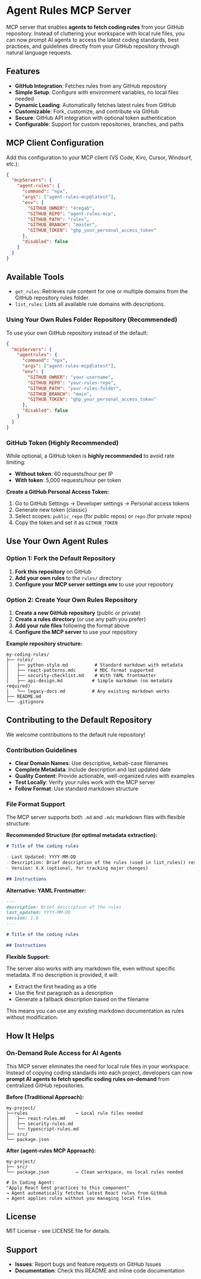 # Agent Rules MCP Server

MCP server that enables **agents to fetch coding rules** from your GitHub repository. Instead of cluttering your workspace with local rule files, you can now prompt AI agents to access the latest coding standards, best practices, and guidelines directly from your GitHub repository through natural language requests.

## Features

- **GitHub Integration**: Fetches rules from any GitHub repository 
- **Simple Setup**: Configure with environment variables, no local files needed
- **Dynamic Loading**: Automatically fetches latest rules from GitHub
- **Customizable**: Fork, customize, and contribute via GitHub
- **Secure**: GitHub API integration with optional token authentication
- **Configurable**: Support for custom repositories, branches, and paths

## MCP Client Configuration

Add this configuration to your MCP client (VS Code, Kiro, Cursor, Windsurf, etc.):

```json
{
  "mcpServers": {
    "agent-rules": {
      "command": "npx",
      "args": ["agent-rules-mcp@latest"],
      "env": {
        "GITHUB_OWNER": "4regab",
        "GITHUB_REPO": "agent-rules-mcp",
        "GITHUB_PATH": "rules",
        "GITHUB_BRANCH": "master",
        "GITHUB_TOKEN": "ghp_your_personal_access_token"
      },
      "disabled": false
    }
  }
}
```

## Available Tools

-  `get_rules`: Retrieves rule content for one or multiple domains from the GitHub repository rules folder.
-  `list_rules`: Lists all available rule domains with descriptions.

### Using Your Own Rules Folder Repository  (Recommended)

To use your own GitHub repository instead of the default:

```json
{
  "mcpServers": {
    "agentrules": {
      "command": "npx",
      "args": ["agent-rules-mcp@latest"],
      "env": {
        "GITHUB_OWNER": "your-username",
        "GITHUB_REPO": "your-rules-repo",
        "GITHUB_PATH": "your-rules-folder",
        "GITHUB_BRANCH": "main",
        "GITHUB_TOKEN": "ghp_your_personal_access_token"
      },
      "disabled": false
    }
  }
}
```

### GitHub Token (Highly Recommended)

While optional, a GitHub token is **highly recommended** to avoid rate limiting:

- **Without token**: 60 requests/hour per IP
- **With token**: 5,000 requests/hour per token

**Create a GitHub Personal Access Token:**

1. Go to GitHub Settings → Developer settings → Personal access tokens
2. Generate new token (classic)
3. Select scopes: `public_repo` (for public repos) or `repo` (for private repos)
4. Copy the token and set it as `GITHUB_TOKEN`

## Use Your Own Agent Rules

### Option 1: Fork the Default Repository

1. **Fork this repository** on GitHub
2. **Add your own rules** to the `rules/` directory
3. **Configure your MCP server settings env** to use your repository

### Option 2: Create Your Own Rules Repository

1. **Create a new GitHub repository** (public or private)
2. **Create a rules directory** (or use any path you prefer)
3. **Add your rule files** following the format above
4. **Configure the MCP server** to use your repository

**Example repository structure:**

```
my-coding-rules/
├── rules/
│   ├── python-style.md          # Standard markdown with metadata
│   ├── react-patterns.mdc       # MDC format supported
│   ├── security-checklist.md    # With YAML frontmatter
│   ├── api-design.md           # Simple markdown (no metadata required)
│   └── legacy-docs.md          # Any existing markdown works
├── README.md
└── .gitignore
```

## Contributing to the Default Repository

We welcome contributions to the default rule repository!

### Contribution Guidelines

- **Clear Domain Names**: Use descriptive, kebab-case filenames
- **Complete Metadata**: Include description and last updated date
- **Quality Content**: Provide actionable, well-organized rules with examples
- **Test Locally**: Verify your rules work with the MCP server
- **Follow Format**: Use standard markdown structure

### File Format Support

The MCP server supports both `.md` and `.mdc` markdown files with flexible structure:

**Recommended Structure (for optimal metadata extraction):**

```markdown
# Title of the coding rules

- Last Updated: YYYY-MM-DD
- Description: Brief description of the rules (used in list_rules() responses)
- Version: X.X (optional, for tracking major changes)

## Instructions
```

**Alternative: YAML Frontmatter:**

```markdown
---
description: Brief description of the rules
last_updated: YYYY-MM-DD
version: 1.0
---

# Title of the coding rules

## Instructions
```

**Flexible Support:**

The server also works with any markdown file, even without specific metadata. If no description is provided, it will:
- Extract the first heading as a title
- Use the first paragraph as a description
- Generate a fallback description based on the filename

This means you can use any existing markdown documentation as rules without modification.

## How It Helps

### On-Demand Rule Access for AI Agents

This MCP server eliminates the need for local rule files in your workspace. Instead of copying coding standards into each project, developers can now **prompt AI agents to fetch specific coding rules on-demand** from centralized GitHub repositories.

**Before (Traditional Approach):**

```
my-project/
├──rules                  ← Local rule files needed
│   ├── react-rules.md
│   ├── security-rules.md
│   └── typescript-rules.md
├── src/
└── package.json
```

**After (agent-rules MCP Approach):**

```
my-project/
├── src/
└── package.json          ← Clean workspace, no local rules needed

# In Coding Agent:
"Apply React best practices to this component"
→ Agent automatically fetches latest React rules from GitHub
→ Agent applies rules without you managing local files
```

## License

MIT License - see LICENSE file for details.

## Support

- **Issues**: Report bugs and feature requests on GitHub Issues
- **Documentation**: Check this README and inline code documentation
